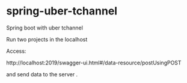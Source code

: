 # spring-uber-tchannel

Spring boot with uber tchannel

Run two projects in the localhost

Access:

http://localhost:2019/swagger-ui.html#/data-resource/postUsingPOST

and send data to the server .

